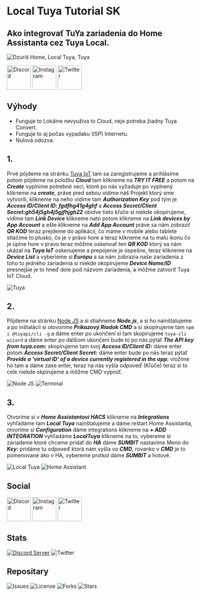 # Local Tuya Tutorial SK

## Ako integrovať TuYa zariadenia do Home Assistanta cez Tuya Local.

![Dzuriš Home, Local Tuya, Tuya](https://github.com/DzurisHome/LocalTuya/blob/main/0.1.jpg)

[<img src='https://img.icons8.com/cute-clipart/64/000000/discord-logo.png' alt='Discord' height='64'>](https://discord.gg/wpg5aAx) [<img src='https://img.icons8.com/cute-clipart/64/000000/instagram-new.png' alt='Instagram' height='64'>](https://instagram.com/milandzuris) [<img src='https://img.icons8.com/cute-clipart/64/000000/twitter.png' alt='Twitter' height='64'>](https://twitter.com/DzurisHome)


## Výhody
- Funguje to Lokálne nevyužíva to Cloud, neje potreba žiadny Tuya Convert.
- Funguje to aj počas vypadaku (ISP) Internetu.
- Nulová odozva.

## 1.
Prvé pôjdeme na stránku [Tuya IoT](https://iot.tuya.com/ "Tuya IoT") tam sa zaregistrujeme a prihlásime potom pôjdeme na položku *****Cloud***** tam klikneme na *****TRY IT FREE***** a potom na *****Create***** vyplníme potrebné veci, ktoré po nás vyžaduje po vyplnený klikneme na *****create*****, práve pred sebou vidíme náš Projekt ktorý sme vytvorili, klikneme na neho vidíme tam *****Authorization Key***** pod tým je *****Access ID/Client ID: fgdfhg41g4ghf***** a *****Access Secret/Client Secret:gh54j5gh4j5gjfhjgh22***** obidve tieto kľúče si niekde okopírujeme, vidíme tam *****Link Device***** klikneme nato potom klikneme na *****Link devices by App Account***** a ešte klikneme na *****Add App Account***** práve sa nám zobrazil *****QR KOD***** teraz prejdeme do aplikácií, čo mame v mobile alebo tablete stlačíme to plusko, čo je v právo hore a teraz klikneme na tu malú ikonu čo je úplne hore v pravo teraz môžme oskenoať ten *****QR KOD***** ktorý sa nám ukázal na *****Tuya IoT***** oskenujeme a prepojenie je úspešne, teraz klikneme na *****Device List***** a vyberieme si *****Európu***** a sa nám zobrazia naše zariadenia z toho to jedného zariadenia si niekde okopírujeme *****Device Name/ID***** presnejšie je to hneď dole pod názvom zariadenia, a môžme zatvoriť Tuya IoT Cloud.

![Tuya](https://github.com/milandzuris/LocalTuya/blob/main/Tuya.png)

## 2.
Pôjdeme na stránku [Node JS](https://nodejs.org/en/download/ "Node JS") a si stiahneme *****Node.js*****, a si ho nainštalujeme a po inštalácii si otovorime *****Príkazový Riadok CMD***** a si skopírujeme tam `npm i @tuyapi/cli -g` a dáme enter po ukončení si tam skopírujeme `tuya-cli wizard` a dáme enter po dalšiom ukončení bude to po nás pýtať *****The API key from tuya.com:***** skopírujeme tam svoj *****Access ID/Client ID:***** dáme enter potom *****Access Secret/Client Secret:***** dáme enter bude po nás teraz pýtať *****Provide a 'virtual ID' of a device currently registered in the app:***** vložíme ho tam a dáme zase enter, teraz na nás vyšla odpoveď (Kľúče) teraz si to cele niekde okpirujeme a môžme CMD vypnúť.

![Node JS](https://github.com/DzurisHome/LocalTuya/blob/main/Node%20JS.png)    ![Terminal](https://github.com/DzurisHome/LocalTuya/blob/main/Terminal.png)

## 3.
Otvoríme si v *****Home Assistantovi HACS***** klikneme na *****Integrations***** vyhľadáme tam *****Local Tuya***** nainštalujeme a dáme reštart Home Assistanta, otvoríme si *****Configuration***** dáme integrations klikneme na *****+ ADD INTEGRATION***** vyhľadáme *****LocalTuya***** klikneme na to, vybereme si zariadenie ktoré chceme pridať do *****HA***** dáme *****SUMBIT***** nastavíme Meno do *****Key:***** pridáme tu odpoveď ktorá nám vyšla vo *****CMD*****, rovanko v *****CMD***** je to pomenované ako v HA, vybereme protkol dáme *****SUMBIT***** a hotové.

![Local Tuya](https://github.com/milandzuris/LocalTuya/blob/main/Local%20Tuya.png)    ![Home Assistant](https://github.com/DzurisHome/LocalTuya/blob/main/Home%20Assistant.png)

## Social
[<img src='https://img.icons8.com/cute-clipart/64/000000/discord-logo.png' alt='Discord' height='64'>](https://discord.gg/wpg5aAx) [<img src='https://img.icons8.com/nolan/64/instagram-new.png' alt='Instagram' height='64'>](https://instagram.com/milandzuris) [<img src='https://img.icons8.com/cute-clipart/64/000000/twitter.png' alt='Twitter' height='64'>](https://twitter.com/DzurisHome)

## Stats
[![Discord Server](https://discord.com/api/guilds/731017969706205264/embed.png)](https://discord.gg/wpg5aAx) ![Twitter](https://img.shields.io/twitter/follow/DzurisHome?color=00C1FF&style=for-the-badge)

## Repositary
![Issues](https://img.shields.io/github/issues/DzurisHome/LocalTuya?color=FF0000&style=for-the-badge) ![License](https://img.shields.io/github/license/DzurisHome/LocalTuya?style=for-the-badge) ![Forks](https://img.shields.io/github/forks/DzurisHome/Localtuya?style=for-the-badge) ![Stars](https://img.shields.io/github/stars/DzurisHome/LocalTuya?color=FFE400&style=for-the-badge)  
